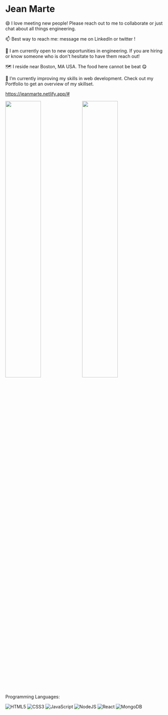 <h1> Jean Marte </h1>

😄 I love meeting new people! Please reach out to me to collaborate or just chat about all things engineering.

📫 Best way to reach me: message me on LinkedIn or twitter !

🔭 I am currently open to new opportunities in engineering. If you are hiring or know someone who is don't hesitate to have them reach out!

🗺️ I reside near Boston, MA USA. The food here cannot be beat 😋

🌱 I’m currently improving my skills in web development. Check out my Portfolio to get an overview of my skillset.

https://jeanmarte.netlify.app/#

<img align = 'left' width = '47%' src = 'https://github-readme-stats.vercel.app/api?username=martecodes&show_icons=true&theme=prussian'/>

<img width = '47%' src = 'https://github-readme-stats.vercel.app/api/top-langs/?username=martecodes&layout=compact'/>

Programming Languages:

![HTML5](https://img.shields.io/badge/html5-%23E34F26.svg?style=for-the-badge&logo=html5&logoColor=white)
![CSS3](https://img.shields.io/badge/css3-%231572B6.svg?style=for-the-badge&logo=css3&logoColor=white)
![JavaScript](https://img.shields.io/badge/javascript-%23323330.svg?style=for-the-badge&logo=javascript&logoColor=%23F7DF1E)
![NodeJS](https://img.shields.io/badge/node.js-6DA55F?style=for-the-badge&logo=node.js&logoColor=white)
![React](https://img.shields.io/badge/react-%2320232a.svg?style=for-the-badge&logo=react&logoColor=%2361DAFB)
![MongoDB](https://img.shields.io/badge/MongoDB-%234ea94b.svg?style=for-the-badge&logo=mongodb&logoColor=white)
